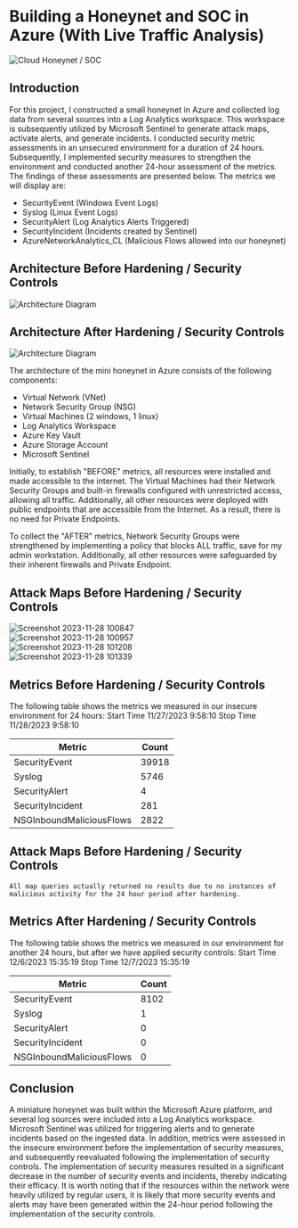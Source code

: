 # Building a Honeynet and SOC in Azure (With Live Traffic Analysis)
![Cloud Honeynet / SOC](https://i.imgur.com/ZWxe03e.jpg)

## Introduction

For this project, I constructed a small honeynet in Azure and collected log data from several sources into a Log Analytics workspace. This workspace is subsequently utilized by Microsoft Sentinel to generate attack maps, activate alerts, and generate incidents. I conducted security metric assessments in an unsecured environment for a duration of 24 hours. Subsequently, I implemented security measures to strengthen the environment and conducted another 24-hour assessment of the metrics. The findings of these assessments are presented below. The metrics we will display are:

- SecurityEvent (Windows Event Logs)
- Syslog (Linux Event Logs)
- SecurityAlert (Log Analytics Alerts Triggered)
- SecurityIncident (Incidents created by Sentinel)
- AzureNetworkAnalytics_CL (Malicious Flows allowed into our honeynet)

## Architecture Before Hardening / Security Controls
![Architecture Diagram](https://i.imgur.com/aBDwnKb.jpg)

## Architecture After Hardening / Security Controls
![Architecture Diagram](https://i.imgur.com/YQNa9Pp.jpg)

The architecture of the mini honeynet in Azure consists of the following components:

- Virtual Network (VNet)
- Network Security Group (NSG)
- Virtual Machines (2 windows, 1 linux)
- Log Analytics Workspace
- Azure Key Vault
- Azure Storage Account
- Microsoft Sentinel

Initially, to establish "BEFORE" metrics, all resources were installed and made accessible to the internet. The Virtual Machines had their Network Security Groups and built-in firewalls configured with unrestricted access, allowing all traffic. Additionally, all other resources were deployed with public endpoints that are accessible from the Internet. As a result, there is no need for Private Endpoints.

To collect the "AFTER" metrics, Network Security Groups were strengthened by implementing a policy that blocks ALL traffic, save for my admin workstation. Additionally, all other resources were safeguarded by their inherent firewalls and Private Endpoint.


## Attack Maps Before Hardening / Security Controls
![Screenshot 2023-11-28 100847](https://github.com/thekerbonaut/Building-a-Honeynet-and-SOC-in-Azure/assets/3719723/3e09ae1c-4cf9-4875-b617-55544cbb657b)<br>
![Screenshot 2023-11-28 100957](https://github.com/thekerbonaut/Building-a-Honeynet-and-SOC-in-Azure/assets/3719723/e3df02e5-d03f-408c-bd5a-d21c2e85d8a9)<br>
![Screenshot 2023-11-28 101208](https://github.com/thekerbonaut/Building-a-Honeynet-and-SOC-in-Azure/assets/3719723/4d1d6471-a6e5-431f-b674-b61a7ac94895)<br>
![Screenshot 2023-11-28 101339](https://github.com/thekerbonaut/Building-a-Honeynet-and-SOC-in-Azure/assets/3719723/c5e4a6f7-5d03-46a7-a306-59667c86dba0)<br>

## Metrics Before Hardening / Security Controls

The following table shows the metrics we measured in our insecure environment for 24 hours:
Start Time 11/27/2023 9:58:10
Stop Time 11/28/2023 9:58:10

| Metric                   | Count
| ------------------------ | -----
| SecurityEvent            | 39918
| Syslog                   | 5746
| SecurityAlert            | 4
| SecurityIncident         | 281
| NSGInboundMaliciousFlows | 2822

## Attack Maps Before Hardening / Security Controls

```All map queries actually returned no results due to no instances of malicious activity for the 24 hour period after hardening.```

## Metrics After Hardening / Security Controls

The following table shows the metrics we measured in our environment for another 24 hours, but after we have applied security controls:
Start Time 12/6/2023 15:35:19
Stop Time  12/7/2023 15:35:19

| Metric                   | Count
| ------------------------ | -----
| SecurityEvent            | 8102
| Syslog                   | 1
| SecurityAlert            | 0
| SecurityIncident         | 0
| NSGInboundMaliciousFlows | 0

## Conclusion

A miniature honeynet was built within the Microsoft Azure platform, and several log sources were included into a Log Analytics workspace. Microsoft Sentinel was utilized for triggering alerts and to generate incidents based on the ingested data. In addition, metrics were assessed in the insecure environment before the implementation of security measures, and subsequently reevaluated following the implementation of security controls. The implementation of security measures resulted in a significant decrease in the number of security events and incidents, thereby indicating their efficacy.
It is worth noting that if the resources within the network were heavily utilized by regular users, it is likely that more security events and alerts may have been generated within the 24-hour period following the implementation of the security controls.
